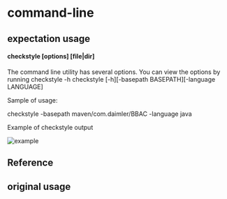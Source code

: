 # command-line
## expectation usage

#### checkstyle [options] [file|dir]

The command line utility has several options. You can view the options by running 
checkstyle -h
checkstyle [-h][-basepath BASEPATH][-language LANGUAGE]

Sample of usage:

checkstyle -basepath maven/com.daimler/BBAC -language java

Example of checkstyle output

![example](C:\Users\gpf\Desktop\github_picture\example-of-checkstyle-output.png)


## Reference
## original usage 
